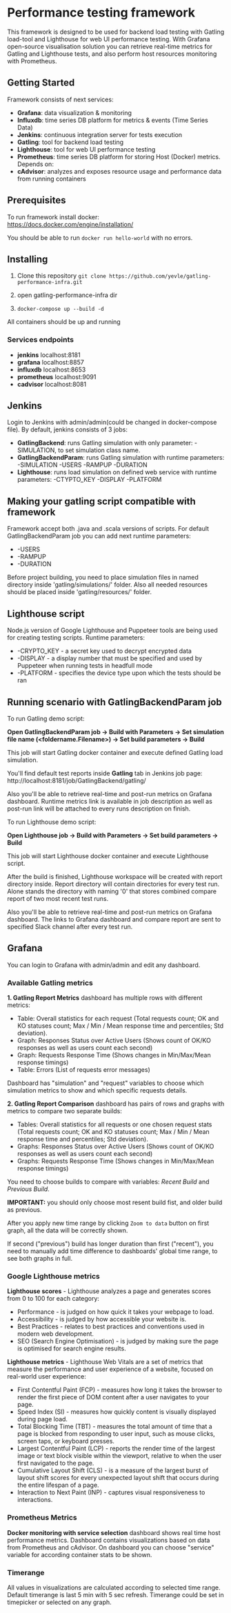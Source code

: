 <!--- 
Copyright © 2023 
Yevhen Levchenko ylevchenko@solvd.com
Sviatoslav Paseka spaseka@solvd.com
Mihail Belyuk mbelyuk@solvd.com
-->

# Performance testing framework
This framework is designed to be used for backend load testing with Gatling load-tool and Lighthouse for web UI performance testing.
With Grafana open-source visualisation solution you can retrieve real-time metrics for Gatling and Lighthouse tests, and also perform host resources monitoring with Prometheus.

## Getting Started

Framework consists of next services:
- **Grafana**: data visualization & monitoring
- **Influxdb**: time series DB platform for metrics & events (Time Series Data)
- **Jenkins**: continuous integration server for tests execution
- **Gatling**: tool for backend load testing
- **Lighthouse**: tool for web UI performance testing
- **Prometheus**: time series DB platform for storing Host (Docker) metrics. Depends on:
- **cAdvisor**: analyzes and exposes resource usage and performance data from running containers

## Prerequisites

To run framework install docker: https://docs.docker.com/engine/installation/

You should be able to run ```docker run hello-world``` with no errors.

## Installing

1. Clone this repository
   ```git clone https://github.com/yevle/gatling-performance-infra.git```
2. open gatling-performance-infra dir

3. ```docker-compose up --build -d```

All containers should be up and running

### Services endpoints
- **jenkins** localhost:8181
- **grafana** localhost:8857
- **influxdb** localhost:8653
- **prometheus** localhost:9091
- **cadvisor** localhost:8081

## Jenkins

Login to Jenkins with admin/admin(could be changed in docker-compose file).
By default, jenkins consists of 3 jobs:
- **GatlingBackend**: runs Gatling simulation with only parameter: -SIMULATION, to set simulation class name.
- **GatlingBackendParam**: runs Gatling simulation with runtime parameters: -SIMULATION -USERS -RAMPUP -DURATION
- **Lighthouse**: runs load simulation on defined web service with runtime parameters: -CTYPTO_KEY -DISPLAY -PLATFORM

## Making your gatling script compatible with framework

Framework accept both .java and .scala versions of scripts. For default GatlingBackendParam job you can add next runtime parameters:
- -USERS
- -RAMPUP
- -DURATION

Before project building, you need to place simulation files in named directory inside 'gatling/simulations/' folder. Also all needed resources should be placed inside 'gatling/resources/' folder.

## Lighthouse script 

Node.js version of Google Lighthouse and Puppeteer tools are being used for creating testing scripts. Runtime parameters:
 - -CRYPTO_KEY - a secret key used to decrypt encrypted data
 - -DISPLAY - a display number that must be specified and used by Puppeteer when running tests in headfull mode
 - -PLATFORM - specifies the device type upon which the tests should be ran

## Running scenario with GatlingBackendParam job

To run Gatling demo script:

**Open GatlingBackendParam job -> Build with Parameters -> Set simulation file name (<foldername.Filename>) -> Set build parameters  -> Build**

This job will start Gatling docker container and execute defined Gatling load simulation.

You'll find default test reports inside **Gatling** tab in Jenkins job page: 
http://localhost:8181/job/GatlingBackend/gatling/ 

Also you'll be able to retrieve real-time and post-run metrics on Grafana dashboard. 
Runtime metrics link is available in job description as well as post-run link will be attached to every runs description on finish.

To run Lighthouse demo script:

**Open Lighthouse job -> Build with Parameters -> Set build parameters  -> Build**

This job will start Lighthouse docker container and execute Lighthouse script.

After the build is finished, Lighthouse workspace will be created with report directory inside. Report directory will contain directories for every test run. Alone stands the directory with naming '0' that stores combined compare report of two most recent test runs.

Also you'll be able to retrieve real-time and post-run metrics on Grafana dashboard. The links to Grafana dashboard and compare report are sent to specified Slack channel after every test run.

## Grafana

You can login to Grafana with admin/admin and edit any dashboard.

### Available Gatling metrics

**1. Gatling Report Metrics** dashboard has multiple rows with different metrics:
- Table: Overall statistics for each request (Total requests count; OK and KO statuses count; Max / Min / Mean response time and percentiles; Std deviation). 
- Graph: Responses Status over Active Users (Shows count of OK/KO responses as well as users count each second)
- Graph: Requests Response Time (Shows changes in Min/Max/Mean response timings)
- Table: Errors (List of requests error messages)

Dashboard has "simulation" and "request" variables to choose which simulation metrics to show and which specific requests details.

**2. Gatling Report Comparison** dashboard has pairs of rows and graphs with metrics to compare two separate builds:
- Tables: Overall statistics for all requests or one chosen request stats (Total requests count; OK and KO statuses count; Max / Min / Mean response time and percentiles; Std deviation).
- Graphs: Responses Status over Active Users (Shows count of OK/KO responses as well as users count each second)
- Graphs: Requests Response Time (Shows changes in Min/Max/Mean response timings)

You need to choose builds to compare with variables: *Recent Build* and *Previous Build*.

**IMPORTANT:** you should only choose most resent build fist, and older build as previous.

After you apply new time range by clicking ```Zoom to data``` button on first graph, all the data will be correctly shown.

If second ("previous") build has longer duration than first ("recent"), you need to manually add time difference to dashboards' global time range, to see both graphs in full.

### Google Lighthouse metrics

**Lighthouse scores** - Lighthouse analyzes a page and generates scores from 0 to 100 for each category:
- Performance - is judged on how quick it takes your webpage to load.
- Accessibility - is judged by how accessible your website is. 
- Best Practices - relates to best practices and conventions used in modern web development.
- SEO (Search Engine Optimisation) - is judged by making sure the page is optimised for search engine results. 

**Lighthouse metrics** - Lighthouse Web Vitals are a set of metrics that measure the performance and user experience of a website, focused on real-world user experience:
- First Contentful Paint (FCP) - measures how long it takes the browser to render the first piece of DOM content after a user navigates to your page.
- Speed Index (SI) - measures how quickly content is visually displayed during page load.
- Total Blocking Time (TBT) - measures the total amount of time that a page is blocked from responding to user input, such as mouse clicks, screen taps, or keyboard presses.
- Largest Contentful Paint (LCP) - reports the render time of the largest image or text block visible within the viewport, relative to when the user first navigated to the page.
- Cumulative Layout Shift (CLS) - is a measure of the largest burst of layout shift scores for every unexpected layout shift that occurs during the entire lifespan of a page.
- Interaction to Next Paint (INP) - captures visual responsiveness to interactions.

### Prometheus Metrics

**Docker monitoring with service selection** dashboard shows real time host performance metrics.
Dashboard contains visualizations based on data from Prometheus and cAdvisor. 
On dashboard you can choose "service" variable for according container stats to be shown.

### Timerange

All values in visualizations are calculated according to selected time range. Default timerange is last 5 min with 5 sec refresh. Timerange could be set in timepicker or selected on any graph.

